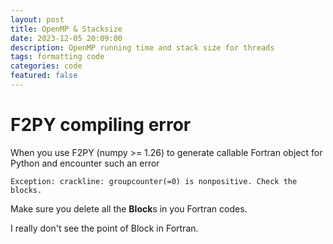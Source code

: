 ```yaml
---
layout: post
title: OpenMP & Stacksize
date: 2023-12-05 20:09:00
description: OpenMP running time and stack size for threads
tags: formatting code
categories: code
featured: false
---
```


# F2PY compiling error

When you use F2PY (numpy >= 1.26) to generate callable Fortran object for Python and encounter such an error

```shell
Exception: crackline: groupcounter(=0) is nonpositive. Check the blocks.
```

Make sure you delete all the **Block**s in you Fortran codes.

I really don't see the point of Block in Fortran.

